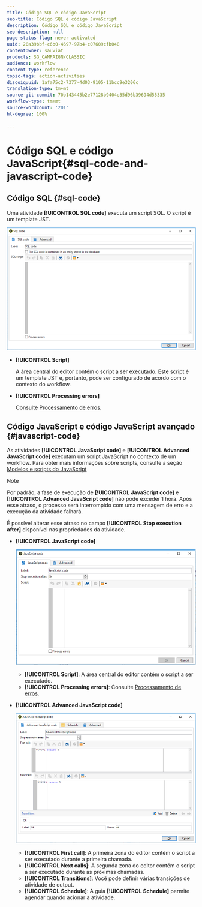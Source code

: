 ```yaml
---
title: Código SQL e código JavaScript
seo-title: Código SQL e código JavaScript
description: Código SQL e código JavaScript
seo-description: null
page-status-flag: never-activated
uuid: 20a39bbf-c6b0-4697-97b4-c07609cfb048
contentOwner: sauviat
products: SG_CAMPAIGN/CLASSIC
audience: workflow
content-type: reference
topic-tags: action-activities
discoiquuid: 1afa75c2-7377-4d03-9105-11bcc9e3206c
translation-type: tm+mt
source-git-commit: 70b143445b2e77128b9404e35d96b39694d55335
workflow-type: tm+mt
source-wordcount: '201'
ht-degree: 100%

---
```



# Código SQL e código JavaScript{#sql-code-and-javascript-code}

## Código SQL {#sql-code}

Uma atividade **[!UICONTROL SQL code]** executa um script SQL. O script é um template JST.

![](assets/sql_code.png)

* **[!UICONTROL Script]**

   A área central do editor contém o script a ser executado. Este script é um template JST e, portanto, pode ser configurado de acordo com o contexto do workflow.

* **[!UICONTROL Processing errors]**

   Consulte [Processamento de erros](../../workflow/using/monitoring-workflow-execution.md#processing-errors).

## Código JavaScript e código JavaScript avançado {#javascript-code}

As atividades **[!UICONTROL JavaScript code]** e **[!UICONTROL Advanced JavaScript code]** executam um script JavaScript no contexto de um workflow. Para obter mais informações sobre scripts, consulte a seção [Modelos e scripts do JavaScript](../../workflow/using/javascript-scripts-and-templates.md)

>[!NOTE]
>
>Por padrão, a fase de execução de **[!UICONTROL JavaScript code]** e **[!UICONTROL Advanced JavaScript code]** não pode exceder 1 hora. Após esse atraso, o processo será interrompido com uma mensagem de erro e a execução da atividade falhará.
>
>É possível alterar esse atraso no campo **[!UICONTROL Stop execution after]** disponível nas propriedades da atividade.

* **[!UICONTROL JavaScript code]**

   ![](assets/javascript_code.png)

   * **[!UICONTROL Script]**: A área central do editor contém o script a ser executado.
   * **[!UICONTROL Processing errors]**: Consulte [Processamento de erros](../../workflow/using/monitoring-workflow-execution.md#processing-errors).

* **[!UICONTROL Advanced JavaScript code]**

   ![](assets/advanced_javascript_code.png)

   * **[!UICONTROL First call]**: A primeira zona do editor contém o script a ser executado durante a primeira chamada.
   * **[!UICONTROL Next calls]**: A segunda zona do editor contém o script a ser executado durante as próximas chamadas.
   * **[!UICONTROL Transitions]**: Você pode definir várias transições de atividade de output.
   * **[!UICONTROL Schedule]**: A guia **[!UICONTROL Schedule]** permite agendar quando acionar a atividade.
